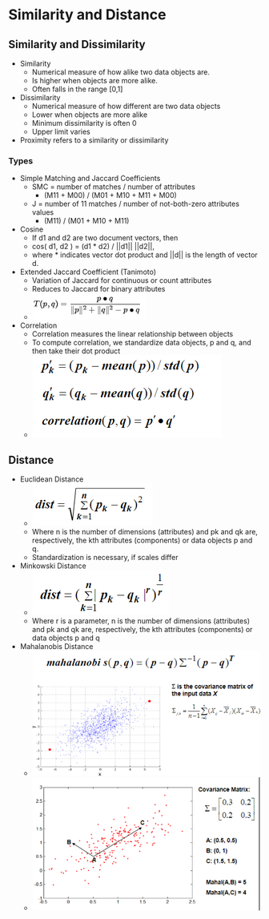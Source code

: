 # Similarity and Distance

## Similarity and Dissimilarity

- Similarity
  - Numerical measure of how alike two data objects are.
  - Is higher when objects are more alike.
  - Often falls in the range [0,1]
- Dissimilarity
  - Numerical measure of how different are two data objects
  - Lower when objects are more alike
  - Minimum dissimilarity is often 0
  - Upper limit varies
- Proximity refers to a similarity or dissimilarity

### Types
  
- Simple Matching and Jaccard Coefficients
  - SMC = number of matches / number of attributes
    - (M11 + M00) / (M01 + M10 + M11 + M00)
  - J = number of 11 matches / number of not-both-zero attributes values
    - (M11) / (M01 + M10 + M11)
- Cosine
  - If d1 and d2 are two document vectors, then
  - cos( d1, d2 ) = (d1 * d2) / ||d1|| ||d2||,
  - where * indicates vector dot product and ||d|| is the length of vector d.
- Extended Jaccard Coefficient (Tanimoto)
  - Variation of Jaccard for continuous or count attributes
  - Reduces to Jaccard for binary attributes
  - ![formula](img/extjaform.png)
- Correlation
  - Correlation measures the linear relationship between objects
  - To compute correlation, we standardize data objects, p and q, and then take their dot product
  - ![formula](img/corrform.png)

## Distance

- Euclidean Distance
  - ![formula](img/eudlform.png)
  - Where n is the number of dimensions (attributes) and pk and qk are, respectively, the kth attributes (components) or data objects p and q.
  - Standardization is necessary, if scales differ
- Minkowski Distance
  - ![formula](img/minkform.png)
  - Where r is a parameter, n is the number of dimensions (attributes) and pk and qk are, respectively, the kth attributes (components) or data objects p and q
- Mahalanobis Distance
  - ![formula](img/mahaform.png)
  - ![form2](img/mahaform2.png)